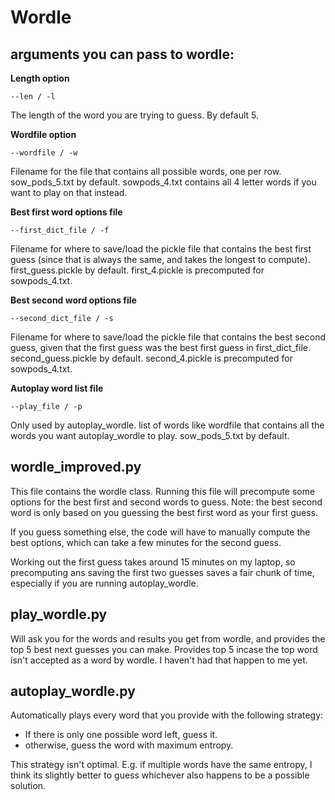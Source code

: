 # Wordle

## arguments you can pass to wordle:
**Length option**

    --len / -l

The length of the word you are trying to guess. By default 5.

**Wordfile option**

    --wordfile / -w

Filename for the file that contains all possible words, one per row. sow_pods_5.txt by default.
sowpods_4.txt contains all 4 letter words if you want to play on that instead.

**Best first word options file**

    --first_dict_file / -f

Filename for where to save/load the pickle file that contains the best first guess (since that is always the same, and takes the longest to compute). first_guess.pickle by default.
first_4.pickle is precomputed for sowpods_4.txt.

**Best second word options file**

    --second_dict_file / -s
    
Filename for where to save/load the pickle file that contains the best second guess, given that the first guess was the best first guess in first_dict_file. second_guess.pickle by default.
second_4.pickle is precomputed for sowpods_4.txt.

**Autoplay word list file**

    --play_file / -p
    
Only used by autoplay_wordle. list of words like wordfile that contains all the words you want autoplay_wordle to play. sow_pods_5.txt by default.

## wordle_improved.py
This file contains the wordle class. Running this file will precompute some options for the best first and second words to guess. Note: the best second word is only based on you guessing the best first word as your first guess.

If you guess something else, the code will have to manually compute the best options, which can take a few minutes for the second guess.

Working out the first guess takes around 15 minutes on my laptop, so precomputing ans saving the first two guesses saves a fair chunk of time, especially if you are running autoplay_wordle.

## play_wordle.py
Will ask you for the words and results you get from wordle, and provides the top 5 best next guesses you can make. Provides top 5 incase the top word isn't accepted as a word by wordle. I haven't had that happen to me yet.

## autoplay_wordle.py
Automatically plays every word that you provide with the following strategy:
- If there is only one possible word left, guess it.
- otherwise, guess the word with maximum entropy.

This strategy isn't optimal. E.g. if multiple words have the same entropy, I think its slightly better to guess whichever also happens to be a possible solution.
